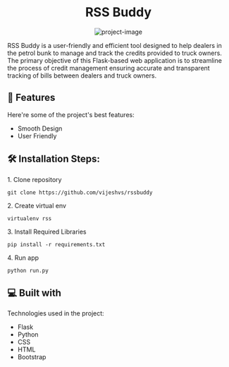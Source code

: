 <h1 align="center" id="title">RSS Buddy</h1>

<p align="center"><img src="https://socialify.git.ci/VijeshVS/rssbuddy/image?language=1&amp;owner=1&amp;name=1&amp;stargazers=1&amp;theme=Light" alt="project-image"></p>

<p id="description">RSS Buddy is a user-friendly and efficient tool designed to help dealers in the petrol bunk to manage and track the credits provided to truck owners. The primary objective of this Flask-based web application is to streamline the process of credit management ensuring accurate and transparent tracking of bills between dealers and truck owners.</p>

  
<h2>🧐 Features</h2>

Here're some of the project's best features:

*   Smooth Design
*   User Friendly

<h2>🛠️ Installation Steps:</h2>

<p>1. Clone repository</p>

```
git clone https://github.com/vijeshvs/rssbuddy
```

<p>2. Create virtual env</p>

```
virtualenv rss
```

<p>3. Install Required Libraries</p>

```
pip install -r requirements.txt
```

<p>4. Run app</p>

```
python run.py
```

  
  
<h2>💻 Built with</h2>

Technologies used in the project:

*   Flask
*   Python
*   CSS
*   HTML
*   Bootstrap
